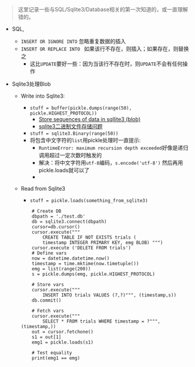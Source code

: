 
> 这里记录一些与SQL/Sqlite3/Database相关的第一次知道的，或一直理解错的。

* SQL,
    * `INSERT OR IGNORE INTO` 忽略重复数据的插入
    * `INSERT OR REPLACE INTO ` 如果该行不存在，则插入；如果存在，则替换之
        * 这比`UPDATE`要好一些：因为当该行不存在时，则`UPDATE`不会有任何操作
	
* Sqlite3处理Blob
    * Write into Sqlite3:
        * `stuff = buffer(pickle.dumps(range(50), pickle.HIGHEST_PROTOCOL))`
            * [Store sequences of data in sqllite3 (blob)](http://stackoverflow.com/questions/18080081/store-sequences-of-data-in-sqllite3-blob)
            * [sqlite3二进制文件存储问题](http://www.tuicool.com/articles/viaUne)
        * `stuff = sqlite3.Binary(range(50))`
        * 将包含中文字符的`list`用pickle处理时一直提示:
            * `RuntimeError: maximum recursion depth exceeded`好像是递归调用超过一定次数时触发的
            * 解决：将中文字符用`utf-8`编码，`s.encode('utf-8')` 然后再用pickle.loads就可以了
            * 
    * Read from Sqlite3
        * `stuff = pickle.loads(something_from_sqlite3)`
        
        ```
            # Create DB
            dbpath = './test.db'
            db = sqlite3.connect(dbpath)
            cursor=db.cursor()
            cursor.execute("""           
                CREATE TABLE IF NOT EXISTS trials (
                timestamp INTEGER PRIMARY KEY, emg BLOB) """)
            cursor.execute ('DELETE FROM trials')
            # Define vars
            now = datetime.datetime.now()
            timestamp = time.mktime(now.timetuple())
            emg = list(range(200))
            s = pickle.dumps(emg, pickle.HIGHEST_PROTOCOL)

            # Store vars
            cursor.execute("""
                INSERT INTO trials VALUES (?,?)""", (timestamp,s))
            db.commit()

            # Fetch vars
            cursor.execute("""
                SELECT * FROM trials WHERE timestamp = ?""", (timestamp,))
            out = cursor.fetchone()
            s1 = out[1] 
            emg1 = pickle.loads(s1)

            # Test equality
            print(emg1 == emg)        
        ```